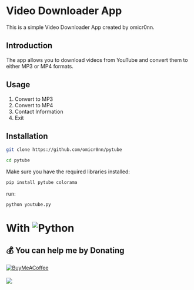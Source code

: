 # Video Downloader App

This is a simple Video Downloader App created by omicr0nn.

## Introduction

The app allows you to download videos from YouTube and convert them to either MP3 or MP4 formats.

## Usage

1. Convert to MP3
2. Convert to MP4
3. Contact Information
4. Exit

## Installation

```bash
git clone https://github.com/omicr0nn/pytube
```
```bash
cd pytube
```
Make sure you have the required libraries installed:
```bash
pip install pytube colorama
```
run:
```bash
python youtube.py
```

# With ![Python](https://img.shields.io/badge/python-3670A0?style=for-the-badge&logo=python&logoColor=ffdd54)

  ## 💰 You can help me by Donating
  [![BuyMeACoffee](https://img.shields.io/badge/Buy%20Me%20a%20Coffee-ffdd00?style=for-the-badge&logo=buy-me-a-coffee&logoColor=black)](https://www.buymeacoffee.com/omicr0n) 

####
[![](https://visitcount.itsvg.in/api?id=omicr0nn&icon=3&color=0)](https://visitcount.itsvg.in)
